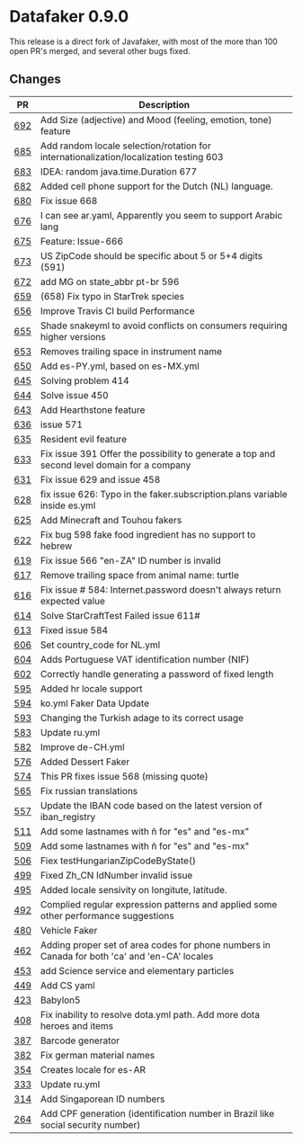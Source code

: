 # Datafaker 0.9.0

This release is a direct fork of Javafaker, with most of the more than 100 open PR's merged, 
and several other bugs fixed.  

## Changes

| PR                                                 | Description                                                                                   |
|----------------------------------------------------|-----------------------------------------------------------------------------------------------|
| [692](https://github.com/DiUS/java-faker/pull/692) | Add Size (adjective) and Mood (feeling, emotion, tone) feature                                |
| [685](https://github.com/DiUS/java-faker/pull/685) | Add random locale selection/rotation for internationalization/localization testing 603        |
| [683](https://github.com/DiUS/java-faker/pull/683) | IDEA: random java.time.Duration 677                                                           |
| [682](https://github.com/DiUS/java-faker/pull/682) | Added cell phone support for the Dutch (NL) language.                                         |
| [680](https://github.com/DiUS/java-faker/pull/680) | Fix issue 668                                                                                 |
| [676](https://github.com/DiUS/java-faker/pull/676) | I can see ar.yaml, Apparently you seem to support Arabic lang                                 |
| [675](https://github.com/DiUS/java-faker/pull/675) | Feature: Issue-666                                                                            |
| [673](https://github.com/DiUS/java-faker/pull/673) | US ZipCode should be specific about 5 or 5+4 digits (591)                                     |
| [672](https://github.com/DiUS/java-faker/pull/672) | add MG on state_abbr pt-br 596                                                                |
| [659](https://github.com/DiUS/java-faker/pull/659) | (658) Fix typo in StarTrek species                                                            |
| [656](https://github.com/DiUS/java-faker/pull/656) | Improve Travis CI build Performance                                                           |
| [655](https://github.com/DiUS/java-faker/pull/655) | Shade snakeyml to avoid conflicts on consumers requiring higher versions                      |
| [653](https://github.com/DiUS/java-faker/pull/653) | Removes trailing space in instrument name                                                     |
| [650](https://github.com/DiUS/java-faker/pull/650) | Add es-PY.yml, based on es-MX.yml                                                             |
| [645](https://github.com/DiUS/java-faker/pull/645) | Solving problem 414                                                                           |
| [644](https://github.com/DiUS/java-faker/pull/644) | Solve issue 450                                                                               |
| [643](https://github.com/DiUS/java-faker/pull/643) | Add Hearthstone feature                                                                       |
| [636](https://github.com/DiUS/java-faker/pull/636) | issue 571                                                                                     |
| [635](https://github.com/DiUS/java-faker/pull/635) | Resident evil feature                                                                         |
| [633](https://github.com/DiUS/java-faker/pull/633) | Fix issue 391 Offer the possibility to generate a top and second level domain for a company   |
| [631](https://github.com/DiUS/java-faker/pull/631) | Fix issue 629 and issue 458                                                                   |
| [628](https://github.com/DiUS/java-faker/pull/628) | fix issue 626: Typo in the faker.subscription.plans variable inside es.yml                    |
| [625](https://github.com/DiUS/java-faker/pull/625) | Add Minecraft and Touhou fakers                                                               |
| [622](https://github.com/DiUS/java-faker/pull/622) | Fix bug 598 fake food ingredient has no support to hebrew                                     |
| [619](https://github.com/DiUS/java-faker/pull/619) | Fix issue 566 "en-ZA" ID number is invalid                                                    |
| [617](https://github.com/DiUS/java-faker/pull/617) | Remove trailing space from animal name: turtle                                                |
| [616](https://github.com/DiUS/java-faker/pull/616) | Fix issue # 584: Internet.password doesn't always return expected value                       |
| [614](https://github.com/DiUS/java-faker/pull/614) | Solve StarCraftTest Failed issue 611#                                                         |
| [613](https://github.com/DiUS/java-faker/pull/613) | Fixed issue 584                                                                               |
| [606](https://github.com/DiUS/java-faker/pull/606) | Set country_code for NL.yml                                                                   |
| [604](https://github.com/DiUS/java-faker/pull/604) | Adds Portuguese VAT identification number (NIF)                                               |
| [602](https://github.com/DiUS/java-faker/pull/602) | Correctly handle generating a password of fixed length                                        |
| [595](https://github.com/DiUS/java-faker/pull/595) | Added hr locale support                                                                       |
| [594](https://github.com/DiUS/java-faker/pull/594) | ko.yml Faker Data Update                                                                      |
| [593](https://github.com/DiUS/java-faker/pull/593) | Changing the Turkish adage to its correct usage                                               |
| [583](https://github.com/DiUS/java-faker/pull/583) | Update ru.yml                                                                                 |
| [582](https://github.com/DiUS/java-faker/pull/582) | Improve de-CH.yml                                                                             |
| [576](https://github.com/DiUS/java-faker/pull/576) | Added Dessert Faker                                                                           |
| [574](https://github.com/DiUS/java-faker/pull/574) | This PR fixes issue 568 (missing quote)                                                       |
| [565](https://github.com/DiUS/java-faker/pull/565) | Fix russian translations                                                                      |
| [557](https://github.com/DiUS/java-faker/pull/557) | Update the IBAN code based on the latest version of iban_registry                             |
| [511](https://github.com/DiUS/java-faker/pull/511) | Add some lastnames with ñ for "es" and "es-mx"                                                |
| [509](https://github.com/DiUS/java-faker/pull/509) | Add some lastnames with ñ for "es" and "es-mx"                                                |
| [506](https://github.com/DiUS/java-faker/pull/506) | Fiex testHungarianZipCodeByState()                                                            |
| [499](https://github.com/DiUS/java-faker/pull/499) | Fixed Zh_CN IdNumber invalid issue                                                            |
| [495](https://github.com/DiUS/java-faker/pull/495) | Added locale sensivity on longitute, latitude.                                                |
| [492](https://github.com/DiUS/java-faker/pull/492) | Complied regular expression patterns and applied some other performance suggestions           |
| [480](https://github.com/DiUS/java-faker/pull/480) | Vehicle Faker                                                                                 |
| [462](https://github.com/DiUS/java-faker/pull/462) | Adding proper set of area codes for phone numbers in Canada for both 'ca' and 'en-CA' locales |
| [453](https://github.com/DiUS/java-faker/pull/453) | add Science service and elementary particles                                                  |
| [449](https://github.com/DiUS/java-faker/pull/449) | Add CS yaml                                                                                   |
| [423](https://github.com/DiUS/java-faker/pull/423) | Babylon5                                                                                      |
| [408](https://github.com/DiUS/java-faker/pull/408) | Fix inability to resolve dota.yml path. Add more dota heroes and items                        |
| [387](https://github.com/DiUS/java-faker/pull/387) | Barcode generator                                                                             |
| [382](https://github.com/DiUS/java-faker/pull/382) | Fix german material names                                                                     |
| [354](https://github.com/DiUS/java-faker/pull/354) | Creates locale for es-AR                                                                      |
| [333](https://github.com/DiUS/java-faker/pull/333) | Update ru.yml                                                                                 |
| [314](https://github.com/DiUS/java-faker/pull/314) | Add Singaporean ID numbers                                                                    |
| [264](https://github.com/DiUS/java-faker/pull/264) | Add CPF generation (identification number in Brazil like social security number)              |

